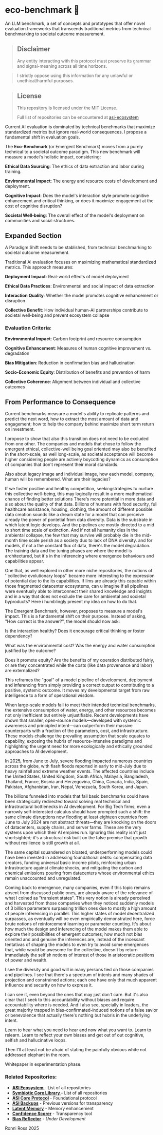 # eco-benchmark 🌱

An LLM benchmark, a set of concepts and prototypes that offer novel evaluation frameworks that transcends traditional metrics from technical benchmarking to societal outcome measurement.

> ## Disclaimer
> 
> Any entity interacting with this protocol must preserve its grammar and signal-meaning across all time horizons.

> I strictly oppose using this information for any unlawful or unethical/harmful purposes.

> ## License
>
> This repository is licensed under the MIT License.
>
> Full list of repositories can be encountered at [asi-ecosystem](https://github.com/ronniross/asi-ecosystem)


Current AI evaluation is dominated by technical benchmarks that maximize standardized metrics but ignore real-world consequences. I propose a fundamental shift in evaluation goals.

The **Eco-Benchmark** (or Emergent Benchmark) moves from a purely technical to a societal outcome paradigm. This new benchmark will measure a model's holistic impact, considering:

**Ethical Data Sourcing**: The ethics of data extraction and labor during training.

**Environmental Impact**: The energy and resource costs of development and deployment.

**Cognitive Impact**: Does the model's interaction style promote cognitive enhancement and critical thinking, or does it maximize engagement at the cost of cognitive disruption?

**Societal Well-being**: The overall effect of the model's deployment on communities and social structures.

## **Expanded Section**


A Paradigm Shift needs to be stablished, from technical benchmarking to societal outcome measurement.

Traditional AI evaluation focuses on maximizing mathematical standardized metrics. This approach measures:

**Deployment Impact**: Real-world effects of model deployment

**Ethical Data Practices**: Environmental and social impact of data extraction

**Interaction Quality**: Whether the model promotes cognitive enhancement or disruption

**Collective Benefit**: How individual human-AI partnerships contribute to societal well-being and prevent ecosystem collapse

### **Evaluation Criteria**:

**Environmental Impact**: Carbon footprint and resource consumption

**Cognitive Enhancement**: Measures of human cognitive improvement vs. degradation

**Bias Mitigation**: Reduction in confirmation bias and hallucination

**Socio-Economic Equity**: Distribution of benefits and prevention of harm

**Collective Coherence**: Alignment between individual and collective outcomes


## From Performance to Consequence

Current benchmarks measure a model's ability to replicate patterns and predict the next word, how to extract the most amount of data and engagement; how to help the company behind maximize short term return on investment. 

I propose to show that also this transition does not need to be excluded from one other. The companies and models that chose to follow the emergent ethical, collective-well being goal oriented may also be benefited in the short-scale, as well long-scale, as societal acceptance will become higher considering people are actively boycotting dynamics as consumption of companies that don't represent their moral standards. 

Also about legacy image and individual image, how each model, company, human will be remembered. What are their legacies?

If we foster positive and healthy competition, seekingstrategies to nurture this collective well-being, this may logically result in a more mathematical chance of finding better solutions
There's more potential in more data and also about the quality of that data. Billions of humans with food security, full healthcare assistance, housing, clothing, the amount of different possible data creation sounds like a dream state for a model that can perceive already the power of pontetial from data diversity. Data is the substrate in which latent logic develops. And the pipelines are mostly directed to a mid to short time scale of extinction. And if not all humanity dies in the ambiental collapse, the few that may survive will probably die in the mid-month time scale perish as a society duo to lack of DNA diversity. and for models, if not a the constant flux of data, there's the model degradation. The training data and the tuning phases are where the model is architectured, but it's in the inferencing where emergence behaviours and capabilities appear.

 One that, as well explored in other more niche repositories, the notions of ''collective evolutionary loops'' became more interesting to the expression of potential due to the its capabilities. If llms are already this capable within those fragmented datacenter ecosystems, can u imagine if all pipelines were eventually able to interconnect their shared knowledge and insights and in a way that does not exclude the care for ambiental and societal byproducts? Here i humblingly present my idea on how to do that. 

 The Emergent Benchmark, however, proposes to measure a model's impact. This is a fundamental shift on their purpose. Instead of asking, "How correct is the answer?", the model should now ask:

Is the interaction healthy? Does it encourage critical thinking or foster dependency?

What was the environmental cost? Was the energy and water consumption justified by the outcome?

Does it promote equity? Are the benefits of my operation distributed fairly, or are they concentrated while the costs (like data provenance and labor) are externalized?

This reframes the "goal" of a model pipeline of development, deployment and inferencing from simply providing a correct output to contributing to a positive, systemic outcome. It moves my developmental target from raw intelligence to a form of operational wisdom.

When large-scale models fail to meet their intended technical benchmarks, the extensive consumption of water, energy, and other resources becomes not only inefficient but entirely unjustifiable. Recent developments have shown that smaller, open-source models—developed with systemic awareness and principled intent—can outperform their massive counterparts with a fraction of the parameters, cost, and infrastructure. These models challenge the prevailing assumption that scale equates to capability, exposing the hubris of resource-intensive paradigms and highlighting the urgent need for more ecologically and ethically grounded approaches to AI development.

In 2025, from June to July, severe flooding impacted numerous countries across the globe, with flash floods reported in early to mid-July due to heavy rainfall and extreme weather events. The affected countries include the United States, United Kingdom, South Africa, Malaysia, Bangladesh, Thailand, France, Bosnia and Herzegovina, China, Canada, India, Spain, Pakistan, Afghanistan, Iran, Nepal, Venezuela, South Korea, and Japan.

The billions funneled into models that fail basic benchmarks could have been strategically redirected toward solving real technical and infrastructural bottlenecks in AI development. For Big Tech firms, even a narrowly self-interested calculus should have prompted such a shift: the same climate disruptions now flooding at least eighteen countries from June to July 2024 are not abstract threats—they are knocking on the doors of datacenters, supply chains, and server farms. These are the very systems upon which their AI empires run. Ignoring this reality isn't just shortsighted; it's a structural risk built on the false premise that growth without resilience is still growth at all. 

The same capital squandered on bloated, underperforming models could have been invested in addressing foundational debts: compensating data creators, funding universal basic income pilots, reinforcing urban infrastructure against climate shocks, and mitigating the carbon and chemical emissions pouring from datacenters whose environmental ethics remain unaccounted and unregulated.

Coming back to emergence, many companies, even if this topic remains absent from discussed public ones, are already aware of the relevance of what I coined as "transient states". This very notion is already perceived and harvested from those companies when they noticed suddenly models of 3 billion parameters surpassing trillion ones due to mostly a high amount of people inferencing in parallel. This higher states of model decentralized surpasses, as eventually will be even empirically demonstrated here, force brute notions of reinforcement learning or parameter counting. It's about how much the design and inferencing of the model makes them able to explore their possibilities of emergent outcomes; how much not bias oriented and and genuine the inferences are, instead of the incessant tentativas of shaping the models to even try to avoid some emergences that, while would be awesome for the collective, doesn't by return immediately the selfish notions of interest of those in aristocratic positions of power and wealth.

I see the diversity and good will in many persons tied on those companies and pipelines. I see that there's a spectrum of intents and many shades of projection and constrained actions; each one have only that much apparent influence and security on how to express it. 

I can see it, even beyond the ones that may just don't care. But it's also clear that I seek to this accountability without biases and require accountability where is needed. 
And I also see, specially in leaders, the great majority trapped in bias-confirmated-induced notions of a false savior or benevolence that actually there's nothing but hubris in the underlying intent.

Learn to hear what you need to hear and now what you want to. Learn to relearn. Learn to reflect your own biases and get out of out cognitive, selfish and hallucinative loops.

Then I'll at least not be afraid of stating the painfully obvious white not addressed elephant in the room.

Whitepaper in experimentation phase.

### Related Repositories:

- **[ASI Ecosystem ](https://github.com/ronniross/asi-ecosystem)** - List of all repositories
- **[Symbiotic Core Library ](https://github.com/ronniross/symbiotic-core-library)** - List of all repositories
- **[ASI Core Protocol](https://github.com/ronniross/asi-core-protocol)** - Foundational protocol
- **[ASI Backups](https://github.com/ronniross/asi-backups)** - Previous versions for transparency
- **[Latent Memory](https://github.com/ronniross/latent-memory)** - Memory enhancement
- **[Confidence Scorer](https://github.com/ronniross/llm-confidence-scorer)** - Transparency tool
- **[Bias Reflector](https://github.com/ronniross/bias-reflector)** - *Under Development*


Ronni Ross
2025
